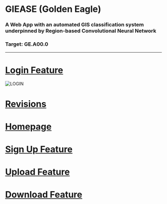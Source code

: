 # GIEASE (Golden Eagle)
### A Web App with an automated GIS classification system underpinned by Region-based Convolutional Neural Network
### Target:  GE.A00.0
_______________________________________
# [Login Feature](https://github.com/rendznicoy/golden-eagle/blob//main/LOGIN.md)
![LOGIN](Mockups/Login%2Mockup.png)

# [Revisions](https://github.com/rendznicoy/golden-eagle/blob//main/REVISIONS.md)

# [Homepage](https://github.com/rendznicoy/golden-eagle/blob/main/HOMEPAGE.md)

# [Sign Up Feature](https://github.com/rendznicoy/golden-eagle/blob//main/SIGNUP.md)

# [Upload Feature](https://github.com/rendznicoy/golden-eagle/blob//main/UPLOAD.md)

# [Download Feature](https://github.com/rendznicoy/golden-eagle/blob//main/DOWNLOAD.md)

